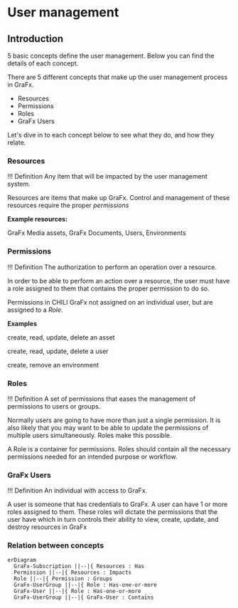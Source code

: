 # User management

## Introduction

5 basic concepts define the user management. Below you can find the details of each concept.

There are 5 different concepts that make up the user management process in GraFx.
 - Resources
 - Permissions
 - Roles
 - GraFx Users
 
Let's dive in to each concept below to see what they do, and how they relate.

### Resources

!!! Definition
	Any item that will be impacted by the user management system.
	
Resources are items that make up GraFx. Control and management of these resources require the proper _permissions_

**Example resources:**

GraFx Media assets, GraFx Documents, Users, Environments

### Permissions

!!! Definition
	The authorization to perform an operation over a resource. 

In order to be able to perform an action over a resource, the user must have a role assigned to them that contains the proper permission to do so.

Permissions in CHILI GraFx not assigned on an individual user, but are assigned to a *Role*.

**Examples**

create, read, update, delete an asset

create, read, update, delete a user

create, remove an environment

### Roles

!!! Definition
	A set of permissions that eases the management of permissions to users or groups.
  
Normally users are going to have more than just a single permission. It is also likely that you may want to be able to update the permissions of multiple users simultaneously. Roles make this possible.

A Role is a container for permissions. Roles should contain all the necessary permissions needed for an intended purpose or workflow. 


### GraFx Users

!!! Definition 
An individual with access to GraFx.
	
A user is someone that has credentials to GraFx. A user can have 1 or more roles assigned to them. These roles will dictate the permissions that the user have which in turn controls their ability to view, create, update, and destroy resources in GraFx


 
### Relation between concepts

``` mermaid
erDiagram
  GraFx-Subscription ||--|{ Resources : Has
  Permission ||--|{ Resources : Impacts
  Role ||--|{ Permission : Groups
  GraFx-UserGroup ||--|{ Role : Has-one-or-more
  GraFx-User ||--|{ Role : Has-one-or-more
  GraFx-UserGroup ||--|{ GraFx-User : Contains
```
